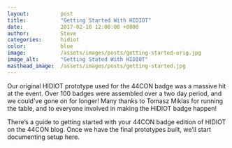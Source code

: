 ```yaml
---
layout:          post
title:           "Getting Started With HIDIOT"
date:            2017-02-10 12:00:00 +0000
author:          Steve
categories:      hidiot
color:           blue
image:           /assets/images/posts/getting-started-orig.jpg
image_alt:       "Getting Stated With HIDIOT"
masthead_image:  /assets/images/posts/getting-started.jpg
---
```

Our original HIDIOT prototype used for the 44CON badge was a massive hit at the event. Over 100 badges were assembled over a two day period, and we could’ve gone on for longer! Many thanks to Tomasz Miklas for running the table, and to everyone involved in making the HIDIOT badge happen!

There’s a guide to getting started with your 44CON badge edition of HIDIOT on the 44CON blog. Once we have the final prototypes built, we’ll start documenting setup here.
